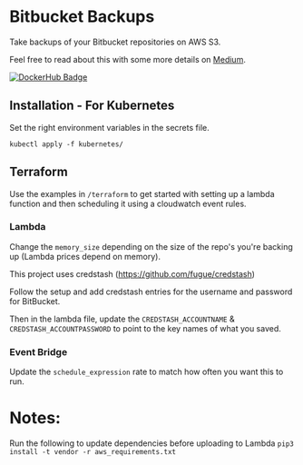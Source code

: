 # Bitbucket Backups
Take backups of your Bitbucket repositories on AWS S3.

Feel free to read about this with some more details on [Medium](https://medium.com/axons/essential-kubernetes-tools-94503209d1cb).

[![DockerHub Badge](https://dockeri.co/image/bouwe/bitbucket-backups-s3)](https://hub.docker.com/r/bouwe/bitbucket-backups-s3)

## Installation - For Kubernetes
Set the right environment variables in the secrets file.

```
kubectl apply -f kubernetes/
```

## Terraform
Use the examples in ```/terraform``` to get started with setting up a lambda function and then scheduling it using a cloudwatch event rules.

### Lambda
Change the ```memory_size``` depending on the size of the repo's you're backing up (Lambda prices depend on memory).

This project uses credstash (https://github.com/fugue/credstash)

Follow the setup and add credstash entries for the username and password for BitBucket.

Then in the lambda file, update the ```CREDSTASH_ACCOUNTNAME``` & ```CREDSTASH_ACCOUNTPASSWORD``` to point to the key names of what you saved.

### Event Bridge
Update the ```schedule_expression``` rate to match how often you want this to run.

# Notes:
Run the following to update dependencies before uploading to Lambda
```pip3 install -t vendor -r aws_requirements.txt```


